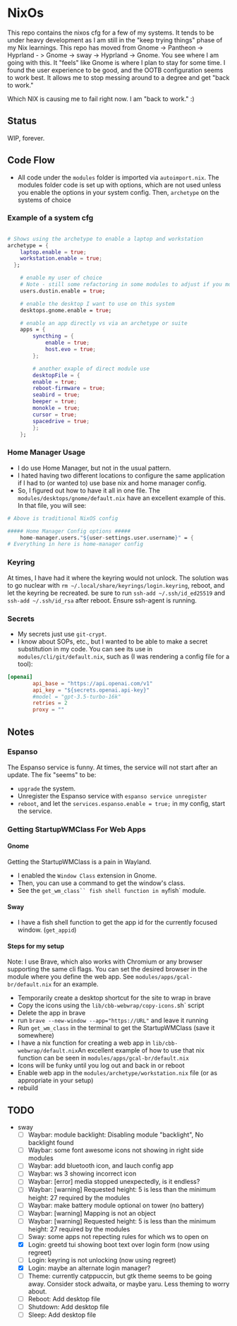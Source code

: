 # NixOs

This repo contains the nixos cfg for a few of my systems. It tends to be under heavy development as I am still in the "keep trying things" phase of my Nix learnings. This repo has moved from Gnome -> Pantheon -> Hyprland - > Gnome -> sway -> Hyprland -> Gnome. You see where I am going with this. It "feels" like Gnome is where I plan to stay for some time. I found the user experience to be good, and the OOTB configuration seems to work best. It allows me to stop messing around to a degree and get "back to work."

Which NIX is causing me to fail right now. I am "back to work." :)

## Status

WIP, forever.

## Code Flow

- All code under the `modules` folder is imported via `autoimport.nix`. The modules folder code is set up with options, which are not used unless you enable the options in your system config.
Then, `archetype` on the systems of choice

### Example of a system cfg

```nix

# Shows using the archetype to enable a laptop and workstation
archetype = {
    laptop.enable = true;
    workstation.enable = true;
  };

    # enable my user of choice
    # Note - still some refactoring in some modules to adjust if you move from a "dustin" user to an additional user or different user
    users.dustin.enable = true;

    # enable the desktop I want to use on this system
    desktops.gnome.enable = true;

    # enable an app directly vs via an archetype or suite
    apps = {
        syncthing = {
            enable = true;
            host.evo = true;
        };

        # another exaple of direct module use
        desktopFile = {
        enable = true;
        reboot-firmware = true;
        seabird = true;
        beeper = true;
        monokle = true;
        cursor = true;
        spacedrive = true;
        };
    };
```

### Home Manager Usage

- I do use Home Manager, but not in the usual pattern.
- I hated having two different locations to configure the same application if I had to (or wanted to) use base nix and home manager config.
- So, I figured out how to have it all in one file.
  The `modules/desktops/gnome/default.nix` have an excellent example of this. In that file, you will see:

```nix
# Above is traditional NixOS config

##### Home Manager Config options #####
    home-manager.users."${user-settings.user.username}" = {
# Everything in here is home-manager config
```

### Keyring

At times, I have had it where the keyring would not unlock. The solution was to go nuclear with `rm ~/.local/share/keyrings/login.keyring`, reboot, and let the keyring be recreated.
be sure to run `ssh-add ~/.ssh/id_ed25519` and `ssh-add ~/.ssh/id_rsa` after reboot. Ensure ssh-agent is running.

### Secrets

- My secrets just use `git-crypt`.
- I know about SOPs, etc., but I wanted to be able to make a secret substitution in my code.
  You can see its use in `modules/cli/git/default.nix`, such as (I was rendering a config file for a tool):

```toml
[openai]
        api_base = "https://api.openai.com/v1"
        api_key = "${secrets.openai.api-key}"
        #model = "gpt-3.5-turbo-16k"
        retries = 2
        proxy = ""
```

## Notes

### Espanso

The Espanso service is funny. At times, the service will not start after an update. The fix "seems" to be:

- `upgrade` the system.
- Unregister the Espanso service with `espanso service unregister`
- `reboot`, and let the `services.espanso.enable = true;` in my config, start the service.

### Getting StartupWMClass For Web Apps

#### Gnome

Getting the StartupWMClass is a pain in Wayland.

- I enabled the `Window Class` extension in Gnome.
- Then, you can use a command to get the window's class.
- See the `get_wm_class`` fish shell function in my`fish` module.

#### Sway

- I have a fish shell function to get the app id for the currently focused window. (`get_appid`)

#### Steps for my setup

Note: I use Brave, which also works with Chromium or any browser supporting the same cli flags. You can set the desired browser in the module where you define the web app. See `modules/apps/gcal-br/default.nix` for an example.

- Temporarily create a desktop shortcut for the site to wrap in brave
- Copy the icons using the `lib/cbb-webwrap/copy-icons.`sh` script
- Delete the app in brave
- run `brave --new-window --app="https://URL"` and leave it running
- Run `get_wm_class` in the terminal to get the StartupWMClass (save it somewhere)
- I have a nix function for creating a web app in `lib/cbb-webwrap/default.nix`An excellent example of how to use that nix function can be seen in `modules/apps/gcal-br/default.nix`
- Icons will be funky until you log out and back in or reboot
- Enable web app in the `modules/archetype/workstation.nix` file (or as appropriate in your setup)
- rebuild

## TODO

- sway
    - [ ] Waybar: module backlight: Disabling module "backlight", No backlight found
    - [ ] Waybar: some font awesome icons not showing in right side modules
    - [ ] Waybar: add bluetooth icon, and lauch config app
    - [ ] Waybar: ws 3 showing incorrect icon
    - [ ] Waybar: [error] media stopped unexpectedly, is it endless?
    - [ ] Waybar: [warning] Requested height: 5 is less than the minimum height: 27 required by the modules
    - [ ] Waybar: make battery module optional on tower (no battery)
    - [ ] Waybar: [warning] Mapping is not an object
    - [ ] Waybar: [warning] Requested height: 5 is less than the minimum height: 27 required by the modules
    - [ ] Sway: some apps not repecting rules for which ws to open on
    - [x] Login: greetd tui showing boot text over login form (now using regreet)
    - [ ] Login: keyring is not unlocking (now using regreet)
    - [x] Login: maybe an alternate login manager?
    - [ ] Theme: currently catppuccin, but gtk theme seems to be going away. Consider stock adwaita, or maybe yaru. Less theming to worry about.
    - [ ] Reboot: Add desktop file
    - [ ] Shutdown: Add desktop file
    - [ ] Sleep: Add desktop file
